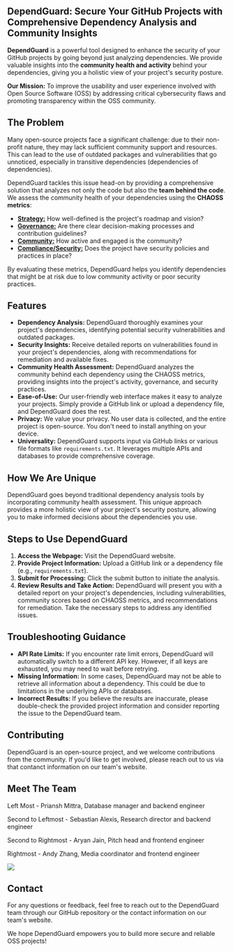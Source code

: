 ## DependGuard: Secure Your GitHub Projects with Comprehensive Dependency Analysis and Community Insights

**DependGuard** is a powerful tool designed to enhance the security of your GitHub projects by going beyond just analyzing dependencies. We provide valuable insights into the **community health and activity** behind your dependencies, giving you a holistic view of your project's security posture. 

**Our Mission:** To improve the usability and user experience involved with Open Source Software (OSS) by addressing critical cybersecurity flaws and promoting transparency within the OSS community.

## The Problem

Many open-source projects face a significant challenge: due to their non-profit nature, they may lack sufficient community support and resources. This can lead to the use of outdated packages and vulnerabilities that go unnoticed, especially in transitive dependencies (dependencies of dependencies). 

DependGuard tackles this issue head-on by providing a comprehensive solution that analyzes not only the code but also the **team behind the code**. We assess the community health of your dependencies using the **CHAOSS metrics**:

- **[Strategy:](https://chaoss.community/kb/metrics-model-oss-project-viability-strategy/)** How well-defined is the project's roadmap and vision?
- **[Governance:](https://chaoss.community/kb/metrics-model-oss-project-viability-governance/)** Are there clear decision-making processes and contribution guidelines?
- **[Community:](https://chaoss.community/kb/metrics-model-oss-project-viability-community/)** How active and engaged is the community?
- **[Compliance/Security:](https://chaoss.community/kb/metrics-model-oss-project-viability-compliance-security/)** Does the project have security policies and practices in place?

By evaluating these metrics, DependGuard helps you identify dependencies that might be at risk due to low community activity or poor security practices.

## Features

- **Dependency Analysis:** DependGuard thoroughly examines your project's dependencies, identifying potential security vulnerabilities and outdated packages.
- **Security Insights:** Receive detailed reports on vulnerabilities found in your project's dependencies, along with recommendations for remediation and available fixes.
- **Community Health Assessment:** DependGuard analyzes the community behind each dependency using the CHAOSS metrics, providing insights into the project's activity, governance, and security practices.
- **Ease-of-Use:** Our user-friendly web interface makes it easy to analyze your projects. Simply provide a GitHub link or upload a dependency file, and DependGuard does the rest.
- **Privacy:** We value your privacy. No user data is collected, and the entire project is open-source. You don't need to install anything on your device.
- **Universality:** DependGuard supports input via GitHub links or various file formats like `requirements.txt`. It leverages multiple APIs and databases to provide comprehensive coverage.

## How We Are Unique

DependGuard goes beyond traditional dependency analysis tools by incorporating community health assessment. This unique approach provides a more holistic view of your project's security posture, allowing you to make informed decisions about the dependencies you use.

## Steps to Use DependGuard

1. **Access the Webpage:** Visit the DependGuard website.
2. **Provide Project Information:** Upload a GitHub link or a dependency file (e.g., `requirements.txt`).
3. **Submit for Processing:** Click the submit button to initiate the analysis.
4. **Review Results and Take Action:** DependGuard will present you with a detailed report on your project's dependencies, including vulnerabilities, community scores based on CHAOSS metrics, and recommendations for remediation. Take the necessary steps to address any identified issues.

## Troubleshooting Guidance

- **API Rate Limits:** If you encounter rate limit errors, DependGuard will automatically switch to a different API key. However, if all keys are exhausted, you may need to wait before retrying.
- **Missing Information:** In some cases, DependGuard may not be able to retrieve all information about a dependency. This could be due to limitations in the underlying APIs or databases.
- **Incorrect Results:** If you believe the results are inaccurate, please double-check the provided project information and consider reporting the issue to the DependGuard team.

## Contributing

DependGuard is an open-source project, and we welcome contributions from the community. If you'd like to get involved, please reach out to us via that contanct information on our team's website.

## Meet The Team
Left Most - Priansh Mittra, Database manager and backend engineer

Second to Leftmost - Sebastian Alexis, Research director and backend engineer

Second to Rightmost - Aryan Jain, Pitch head and frontend engineer

Rightmost - Andy Zhang, Media coordinator and frontend engineer

![](https://cdn.discordapp.com/attachments/1203566081030094858/1221582275225850028/IMG_6726.jpg?ex=66131a26&is=6600a526&hm=6a89f05cb66cd89aee09fe19338536f31375fcbaa89f113ff0cbb787efea1a5b&)

## Contact

For any questions or feedback, feel free to reach out to the DependGuard team through our GitHub repository or the contact information on our team's website.

We hope DependGuard empowers you to build more secure and reliable OSS projects!
